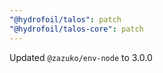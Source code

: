 ```yaml
---
"@hydrofoil/talos": patch
"@hydrofoil/talos-core": patch
---
```


Updated `@zazuko/env-node` to 3.0.0
